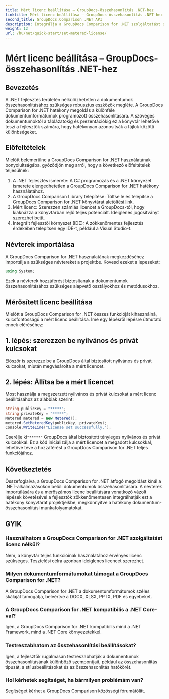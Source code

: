 ```yaml
---
title: Mért licenc beállítása – GroupDocs-összehasonlítás .NET-hez
linktitle: Mért licenc beállítása – GroupDocs-összehasonlítás .NET-hez
second_title: GroupDocs.Comparison .NET API
description: Integrálja a GroupDocs Comparison for .NET szolgáltatást zökkenőmentesen .NET-projektjeibe a hatékony dokumentum-összehasonlítási munkafolyamatok érdekében.
weight: 12
url: /hu/net/quick-start/set-metered-license/
---
```


# Mért licenc beállítása – GroupDocs-összehasonlítás .NET-hez

## Bevezetés
A .NET fejlesztés területén nélkülözhetetlen a dokumentumok összehasonlításához szükséges robusztus eszközök megléte. A GroupDocs Comparison for .NET hatékony megoldás a különféle dokumentumformátumok programozott összehasonlítására. A szöveges dokumentumoktól a táblázatokig és prezentációkig ez a könyvtár lehetővé teszi a fejlesztők számára, hogy hatékonyan azonosítsák a fájlok közötti különbségeket.
## Előfeltételek
Mielőtt belemerülne a GroupDocs Comparison for .NET használatának bonyolultságába, győződjön meg arról, hogy a következő előfeltételek teljesülnek:
1. A .NET fejlesztés ismerete: A C# programozás és a .NET környezet ismerete elengedhetetlen a GroupDocs Comparison for .NET hatékony használatához.
2.  A GroupDocs Comparison Library telepítése: Töltse le és telepítse a GroupDocs Comparison for .NET könyvtárat a[letöltési link](https://releases.groupdocs.com/comparison/net/).
3. Mért licenc: Szerezzen számlás licencet a GroupDocs-tól, hogy kiaknázza a könyvtárban rejlő teljes potenciált. Ideiglenes jogosítványt szerezhet be[itt](https://purchase.groupdocs.com/temporary-license/).
4. Integrált fejlesztői környezet (IDE): A zökkenőmentes fejlesztés érdekében telepítsen egy IDE-t, például a Visual Studio-t.

## Névterek importálása
A GroupDocs Comparison for .NET használatának megkezdéséhez importálja a szükséges névtereket a projektbe. Kovesd ezeket a lepeseket:

```csharp
using System;
```
Ezek a névterek hozzáférést biztosítanak a dokumentumok összehasonlításához szükséges alapvető osztályokhoz és metódusokhoz.
## Mérősített licenc beállítása
Mielőtt a GroupDocs Comparison for .NET összes funkcióját kihasználná, kulcsfontosságú a mért licenc beállítása. Íme egy lépésről lépésre útmutató ennek eléréséhez:
## 1. lépés: szerezzen be nyilvános és privát kulcsokat
Először is szerezze be a GroupDocs által biztosított nyilvános és privát kulcsokat, miután megvásárolta a mért licencet.
## 2. lépés: Állítsa be a mért licencet
Most használja a megszerzett nyilvános és privát kulcsokat a mért licenc beállításához az alábbiak szerint:
```csharp
string publicKey = "*****";
string privateKey = "*****";
Metered metered = new Metered();
metered.SetMeteredKey(publicKey, privateKey);
Console.WriteLine("License set successfully.");
```
 Cserélje ki`"*****"` GroupDocs által biztosított tényleges nyilvános és privát kulcsokkal. Ez a kód inicializálja a mért licencet a megadott kulcsokkal, lehetővé téve a hozzáférést a GroupDocs Comparison for .NET teljes funkciójához.

## Következtetés
Összefoglalva, a GroupDocs Comparison for .NET átfogó megoldást kínál a .NET-alkalmazásokon belüli dokumentumok összehasonlítására. A névterek importálására és a mérőszámos licenc beállítására vonatkozó vázolt lépések követésével a fejlesztők zökkenőmentesen integrálhatják ezt a hatékony könyvtárat projektjeikbe, megkönnyítve a hatékony dokumentum-összehasonlítási munkafolyamatokat.
## GYIK
### Használhatom a GroupDocs Comparison for .NET szolgáltatást licenc nélkül?
Nem, a könyvtár teljes funkcióinak használatához érvényes licenc szükséges. Tesztelési célra azonban ideiglenes licencet szerezhet.
### Milyen dokumentumformátumokat támogat a GroupDocs Comparison for .NET?
A GroupDocs Comparison for .NET a dokumentumformátumok széles skáláját támogatja, beleértve a DOCX, XLSX, PPTX, PDF és egyebeket.
### A GroupDocs Comparison for .NET kompatibilis a .NET Core-val?
Igen, a GroupDocs Comparison for .NET kompatibilis mind a .NET Framework, mind a .NET Core környezetekkel.
### Testreszabhatom az összehasonlítási beállításokat?
Igen, a fejlesztők rugalmasan testreszabhatják a dokumentumok összehasonlításának különböző szempontjait, például az összehasonlítás típusát, a stílusbeállításokat és az összehasonlítás hatókörét.
### Hol kérhetek segítséget, ha bármilyen problémám van?
 Segítséget kérhet a GroupDocs Comparison közösségi fórumától[itt](https://forum.groupdocs.com/c/comparison/12).